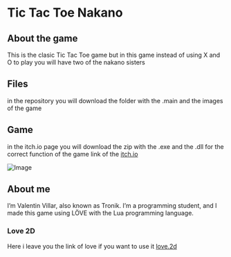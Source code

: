 # Tic Tac Toe Nakano

## **About the game**

This is the clasic Tic Tac Toe game but in this game instead of using X and O to play you will have two of the nakano sisters  

## **Files**
in the repository you will download the folder with the .main and the images of the game

## Game 
in the itch.io page you will download the zip with the .exe and the .dll for the correct function of the game
link of the [itch.io](https://valentin-villar.itch.io/tic-tac-nakano)

![Image](https://img.itch.zone/aW1nLzE4MDMxODc4LnBuZw==/original/3PvQeQ.png)

## About me
I’m Valentin Villar, also known as Tronik. I’m a programming student, and I made this game using LÖVE with the Lua programming language.

### Love 2D

Here i leave you the link of love if you want to use it [love.2d](https://love2d.org/)
